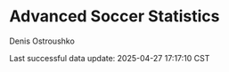 # Advanced Soccer Statistics
Denis Ostroushko

<!-- gfm -->

Last successful data update: 2025-04-27 17:17:10 CST
